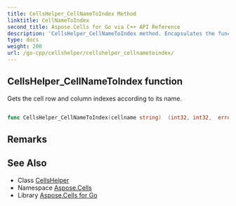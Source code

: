 ```yaml
---
title: CellsHelper_CellNameToIndex Method 
linktitle: CellNameToIndex
second_title: Aspose.Cells for Go via C++ API Reference
description: 'CellsHelper_CellNameToIndex method. Encapsulates the function that represents cellnametoindex in Go.'
type: docs
weight: 200
url: /go-cpp/cellshelper/cellshelper_cellnametoindex/
---
```


## CellsHelper_CellNameToIndex function

Gets the cell row and column indexes according to its name.

```go

func CellsHelper_CellNameToIndex(cellname string)  (int32, int32,  error) 

```

## Remarks


## See Also

* Class [CellsHelper](../)
* Namespace [Aspose.Cells](../../)
* Library [Aspose.Cells for Go](../../../)
